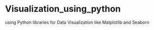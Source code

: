 # Visualization_using_python
using Python libraries for Data Visualization like Matplotlib and Seaborn

